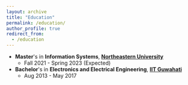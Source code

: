 ```yaml
---
layout: archive
title: "Education"
permalink: /education/
author_profile: true
redirect_from:
  - /education
---
```


* **Master**'s in **Information Systems**, [**Northeastern University**](https://www.northeastern.edu)
  * Fall 2021 - Spring 2023 (Expected)
* **Bachelor**'s in **Electronics and Electrical Engineering**, [**IIT Guwahati**](http://iitg.ac.in)
  * Aug 2013 - May 2017
 
